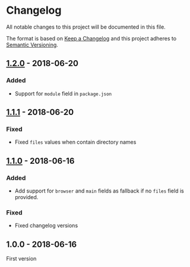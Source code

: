 # Changelog

All notable changes to this project will be documented in this file.

The format is based on [Keep a Changelog](http://keepachangelog.com/) 
and this project adheres to [Semantic Versioning](http://semver.org/).

## [1.2.0] - 2018-06-20

### Added

- Support for `module` field in `package.json`

## [1.1.1] - 2018-06-20

### Fixed

- Fixed `files` values when contain directory names

## [1.1.0] - 2018-06-16

### Added

- Add support for `browser` and `main` fields as fallback if no `files` field is provided.

### Fixed

- Fixed changelog versions

## 1.0.0 - 2018-06-16

First version


[1.2.0]: https://github.com/oscarotero/browser-assets/compare/v1.1.1...v1.2.0
[1.1.1]: https://github.com/oscarotero/browser-assets/compare/v1.1.0...v1.1.1
[1.1.0]: https://github.com/oscarotero/browser-assets/compare/v1.0.0...v1.1.0
